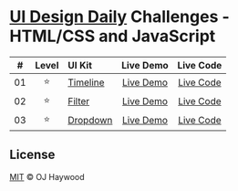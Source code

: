 # [UI Design Daily](https://uidesigndaily.com/) Challenges - HTML/CSS and JavaScript

| #   | Level | UI Kit | Live Demo | Live Code |
| :-: | :-:   | :-     | :-:       | :-:       |
| 01  | ⭐    | [Timeline](https://uidesigndaily.com/posts/figma-timeline-ui-design-card-day-1578) | [Live Demo](https://ojhaywood.github.io/ui-design-daily-challenges/timeline/) | [Live Code](https://github.com/ojhaywood/ui-design-daily-challenges/tree/master/timeline) |
| 02  | ⭐    | [Filter](https://uidesigndaily.com/posts/figma-filter-search-list-day-1541) | [Live Demo](https://ojhaywood.github.io/ui-design-daily-challenges/filter/) | [Live Code](https://github.com/ojhaywood/ui-design-daily-challenges/tree/master/filter) |
| 03  | ⭐    | [Dropdown](https://uidesigndaily.com/posts/figma-dropdown-search-day-1576) | [Live Demo](https://ojhaywood.github.io/ui-design-daily-challenges/dropdown/) | [Live Code](https://github.com/ojhaywood/ui-design-daily-challenges/tree/master/dropdown) |

## License

[MIT](License) © OJ Haywood
